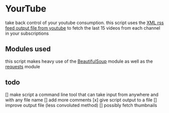 # YourTube

take back control of your youtube consumption. this script uses the [XML rss feed output file from youtube](https://www.youtube.com/subscription_manager) to fetch the last 15 videos from each channel in your subscriptions

## Modules used

this script makes heavy use of the [BeautifulSoup](https://pypi.org/project/BeautifulSoup/) module as well as the [requests](https://pypi.org/project/requests/) module

## todo

[] make script a command line tool that can take input from anywhere and with any file name
[] add more comments
[x] give script output to a file
[] improve output file (less convoluted method)
[] possibly fetch thumbnails